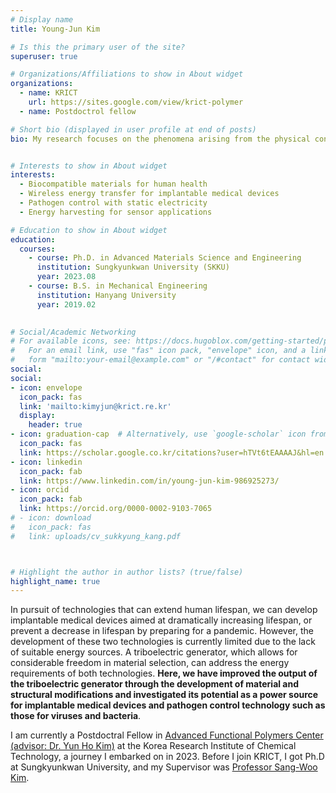 ```yaml
---
# Display name
title: Young-Jun Kim

# Is this the primary user of the site?
superuser: true

# Organizations/Affiliations to show in About widget
organizations:
  - name: KRICT
    url: https://sites.google.com/view/krict-polymer
  - name: Postdoctrol fellow

# Short bio (displayed in user profile at end of posts)
bio: My research focuses on the phenomena arising from the physical contact between two engineered surfaces. The goal is to develop processing technologies that can create high-value, innovative products by precisely manipulating phenomena such as friction, wear, polishing, diffusion, adhesion, and deformation.


# Interests to show in About widget
interests:
  - Biocompatible materials for human health
  - Wireless energy transfer for implantable medical devices
  - Pathogen control with static electricity
  - Energy harvesting for sensor applications

# Education to show in About widget
education:
  courses:
    - course: Ph.D. in Advanced Materials Science and Engineering
      institution: Sungkyunkwan University (SKKU)
      year: 2023.08
    - course: B.S. in Mechanical Engineering
      institution: Hanyang University
      year: 2019.02
    

# Social/Academic Networking
# For available icons, see: https://docs.hugoblox.com/getting-started/page-builder/#icons
#   For an email link, use "fas" icon pack, "envelope" icon, and a link in the
#   form "mailto:your-email@example.com" or "/#contact" for contact widget.
social:
social:
- icon: envelope
  icon_pack: fas
  link: 'mailto:kimyjun@krict.re.kr'
  display:
    header: true
- icon: graduation-cap  # Alternatively, use `google-scholar` icon from `ai` icon pack
  icon_pack: fas
  link: https://scholar.google.co.kr/citations?user=hTVt6tEAAAAJ&hl=en
- icon: linkedin
  icon_pack: fab
  link: https://www.linkedin.com/in/young-jun-kim-986925273/
- icon: orcid
  icon_pack: fab
  link: https://orcid.org/0000-0002-9103-7065
# - icon: download
#   icon_pack: fas
#   link: uploads/cv_sukkyung_kang.pdf



# Highlight the author in author lists? (true/false)
highlight_name: true
---
```

In pursuit of technologies that can extend human lifespan, we can develop implantable medical devices aimed at dramatically increasing lifespan, or prevent a decrease in lifespan by preparing for a pandemic. However, the development of these two technologies is currently limited due to the lack of suitable energy sources. A triboelectric generator, which allows for considerable freedom in material selection, can address the energy requirements of both technologies. **Here, we have improved the output of the triboelectric generator through the development of material and structural modifications and investigated its potential as a power source for implantable medical devices and pathogen control technology such as those for viruses and bacteria**.

I am currently a Postdoctral Fellow in [Advanced Functional Polymers Center (advisor: Dr. Yun Ho Kim)](https://sites.google.com/view/krict-polymer) at the Korea Research Institute of Chemical Technology, a journey I embarked on in 2023. Before I join KRICT, I got Ph.D at Sungkyunkwan University, and my Supervisor was [Professor Sang-Woo Kim](https://ehl.yonsei.ac.kr/).
